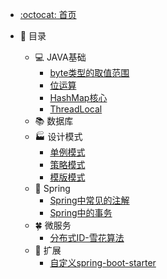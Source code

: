 - [:octocat: 首页](/README)
- :memo: 目录

   - 💻  JAVA基础
       - [byte类型的取值范围](/md/idea-plugin/java基础/2022-03-12-byte类型的取值范围.md)
       - [位运算](/md/idea-plugin/java基础/2022-02-12-位运算.md)
       - [HashMap核心](/md/idea-plugin/java基础/2022-03-12-HashMap.md)
       - [ThreadLocal](/md/idea-plugin/java基础/2022-03-19-ThreadLocal.md)
   - 📚 数据库
   - 🏭 设计模式
       - [单例模式](/md/idea-plugin/设计模式/2022-03-08-单例模式.md)
       - [策略模式](/md/idea-plugin/设计模式/2022-03-08-策略模式.md)
       - [模版模式](/md/idea-plugin/设计模式/2022-03-09-模版模式.md)
   - 🌿 Spring
       - [Spring中常见的注解]( /md/idea-plugin/spring/2022-03-06-Spring中常见注解.md )
       - [Spring中的事务](/md/idea-plugin/spring/2022-03-06-Spring中事务问题.md)
   - 🍀 微服务
       - [分布式ID-雪花算法](/md/idea-plugin/微服务/2022-03-08-雪花算法.md)
   - 🚌 扩展
       - [自定义spring-boot-starter](/md/idea-plugin/other/2022-03-22-自定义starter.md)
